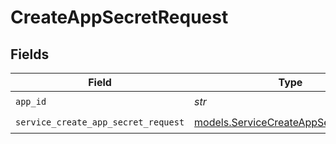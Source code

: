 # CreateAppSecretRequest


## Fields

| Field                                                                              | Type                                                                               | Required                                                                           | Description                                                                        |
| ---------------------------------------------------------------------------------- | ---------------------------------------------------------------------------------- | ---------------------------------------------------------------------------------- | ---------------------------------------------------------------------------------- |
| `app_id`                                                                           | *str*                                                                              | :heavy_check_mark:                                                                 | app ID                                                                             |
| `service_create_app_secret_request`                                                | [models.ServiceCreateAppSecretRequest](../models/servicecreateappsecretrequest.md) | :heavy_check_mark:                                                                 | Input                                                                              |
